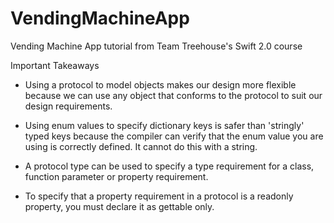 # VendingMachineApp
Vending Machine App tutorial from Team Treehouse's Swift 2.0 course

Important Takeaways

+ Using a protocol to model objects makes our design more flexible because we can use any object that conforms to the protocol to suit our design requirements.

+ Using enum values to specify dictionary keys is safer than 'stringly' typed keys because the compiler can verify that the enum value you are using is correctly defined. It cannot do this with a string.

+ A protocol type can be used to specify a type requirement for a class, function parameter or property requirement.

+ To specify that a property requirement in a protocol is a readonly property, you must declare it as gettable only.
